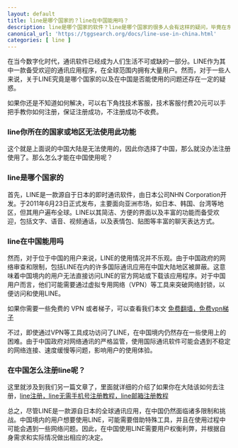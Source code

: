```yaml
---
layout: default
title: line是哪个国家的？line在中国能用吗？
description: line是哪个国家的软件？line是哪个国家的很多人会有这样的疑问，毕竟在东南亚是非常流行的一款社交软件，其次也有很多人想体验一下 line，但是line中国可以用吗？又是很多人想知道的事情，本文就告诉大家这两个疑问。
canonical_url: 'https://tggsearch.org/docs/line-use-in-china.html'
categories: [ line ]
---
```

在当今数字化时代，通讯软件已经成为人们生活不可或缺的一部分。LINE作为其中一款备受欢迎的通讯应用程序，在全球范围内拥有大量用户。然而，对于一些人来说，关于LINE究竟是哪个国家的以及在中国是否能使用的问题还存在一定的疑惑。

<p class="red-text-word">
如果你还是不知道如何解决，可以右下角找技术客服，技术客服付费20元可以手把手教你如何注册，保证注册成功，不注册成功不收费。
</p>

### line你所在的国家或地区无法使用此功能
这个就是上面说的中国大陆是无法使用的，因此你选择了中国，那么就没办法注册使用了。那么怎么才能在中国使用呢？

### line是哪个国家的
首先，LINE是一款源自于日本的即时通讯软件，由日本公司NHN Corporation开发。于2011年6月23日正式发布，主要面向亚洲市场，如日本、韩国、台湾等地区，但其用户遍布全球。LINE以其简洁、方便的界面以及丰富的功能而备受欢迎，包括文字、语音、视频通话，以及表情包、贴图等丰富的聊天表达方式。

### line在中国能用吗
然而，对于位于中国的用户来说，LINE的使用情况并不乐观。由于中国政府的网络审查和限制，包括LINE在内的许多国际通讯应用在中国大陆地区被屏蔽。这意味着中国境内的用户无法直接访问LINE的官方网站或下载该应用程序。对于中国用户而言，他们可能需要通过虚拟专用网络（VPN）等工具来突破网络封锁，以便访问和使用LINE。

如果你需要一些免费的 VPN 或者梯子，可以查看我们本文 [免费翻墙，免费vpn梯子](./vpn-kl.html)

不过，即使通过VPN等工具成功访问了LINE，在中国境内仍然存在一些使用上的困难。由于中国政府对网络通讯的严格监管，使用国际通讯软件可能会遇到不稳定的网络连接、速度缓慢等问题，影响用户的使用体验。

### 在中国怎么注册line呢？
这里就涉及到我们另一篇文章了，里面就详细的介绍了如果你在大陆该如何去注册，[line注册，line无需手机号注册教程，line邮箱注册教程](./line-register.html)

总之，尽管LINE是一款源自日本的全球通讯应用，在中国仍然面临诸多限制和挑战。中国境内的用户想要使用LINE，可能需要借助特殊工具，并且在使用过程中可能会遇到一些网络问题。因此，在中国使用LINE需要用户权衡利弊，并根据自身需求和实际情况做出相应的决定。